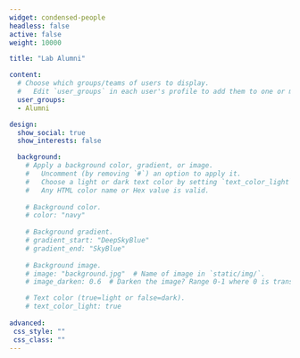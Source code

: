 ```yaml
---
widget: condensed-people
headless: false
active: false
weight: 10000

title: "Lab Alumni"

content:
  # Choose which groups/teams of users to display.
  #   Edit `user_groups` in each user's profile to add them to one or more of these groups.
  user_groups: 
  - Alumni

design:
  show_social: true
  show_interests: false

  background:
    # Apply a background color, gradient, or image.
    #   Uncomment (by removing `#`) an option to apply it.
    #   Choose a light or dark text color by setting `text_color_light`.
    #   Any HTML color name or Hex value is valid.
  
    # Background color.
    # color: "navy"
  
    # Background gradient.
    # gradient_start: "DeepSkyBlue"
    # gradient_end: "SkyBlue"
  
    # Background image.
    # image: "background.jpg"  # Name of image in `static/img/`.
    # image_darken: 0.6  # Darken the image? Range 0-1 where 0 is transparent and 1 is opaque.

    # Text color (true=light or false=dark).
    # text_color_light: true  
  
advanced:
 css_style: ""
 css_class: ""
---
```

